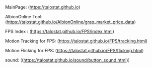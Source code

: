 MainPage:  (https://talostat.github.io)

AlbionOnline Tool: (https://talostat.github.io/AlbionOnline/grap_market_price_data)

FPS Index : (https://talostat.github.io/FPS/index.html)

Motion Tracking for FPS: (https://talostat.github.io/FPS/tracking.html)

Motion Flicking for FPS: (https://talostat.github.io/FPS/flicking.html)

sound: ((https://talostat.github.io/sound/button_sound.html))
